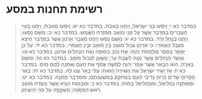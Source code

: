 # רשימת תחנות במסע

> במדבר כא י: וַיִּסְעוּ בְּנֵי יִשְׂרָאֵל; וַיַּחֲנוּ בְּאֹבֹת.
> במדבר כא יא: וַיִּסְעוּ מֵאֹבֹת; וַיַּחֲנוּ בְּעִיֵּי הָעֲבָרִים בַּמִּדְבָּר אֲשֶׁר עַל פְּנֵי מוֹאָב מִמִּזְרַח הַשָּׁמֶשׁ.
> במדבר כא יב: מִשָּׁם נָסָעוּ; וַיַּחֲנוּ בְּנַחַל זָרֶד.
> במדבר כא יג: מִשָּׁם נָסָעוּ וַיַּחֲנוּ מֵעֵבֶר אַרְנוֹן אֲשֶׁר בַּמִּדְבָּר הַיֹּצֵא מִגְּבֻל הָאֱמֹרִי:  כִּי אַרְנוֹן גְּבוּל מוֹאָב בֵּין מוֹאָב וּבֵין הָאֱמֹרִי.
> במדבר כא יד: עַל כֵּן יֵאָמַר בְּסֵפֶר מִלְחֲמֹת יְהוָה:  אֶת וָהֵב בְּסוּפָה וְאֶת הַנְּחָלִים אַרְנוֹן.
> במדבר כא טו: וְאֶשֶׁד הַנְּחָלִים אֲשֶׁר נָטָה לְשֶׁבֶת עָר; וְנִשְׁעַן לִגְבוּל מוֹאָב.
> במדבר כא טז: וּמִשָּׁם בְּאֵרָה:  הִוא הַבְּאֵר אֲשֶׁר אָמַר יְהוָה לְמֹשֶׁה אֱסֹף אֶת הָעָם וְאֶתְּנָה לָהֶם מָיִם.
> במדבר כא יז: אָז יָשִׁיר יִשְׂרָאֵל אֶת הַשִּׁירָה הַזֹּאת:  עֲלִי בְאֵר עֱנוּ לָהּ.
> במדבר כא יח: בְּאֵר חֲפָרוּהָ שָׂרִים כָּרוּהָ נְדִיבֵי הָעָם בִּמְחֹקֵק בְּמִשְׁעֲנֹתָם; וּמִמִּדְבָּר מַתָּנָה.
> במדבר כא יט: וּמִמַּתָּנָה נַחֲלִיאֵל; וּמִנַּחֲלִיאֵל בָּמוֹת.
> במדבר כא כ: וּמִבָּמוֹת הַגַּיְא אֲשֶׁר בִּשְׂדֵה מוֹאָב רֹאשׁ הַפִּסְגָּה; וְנִשְׁקָפָה עַל פְּנֵי הַיְשִׁימֹן. 
 

